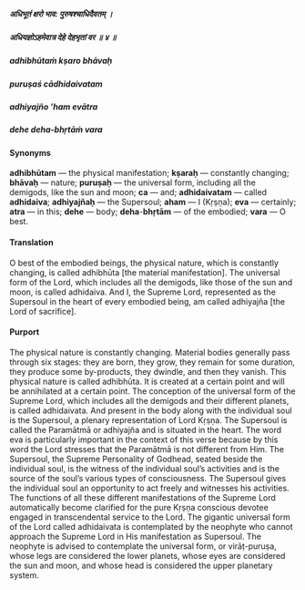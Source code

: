 ##### अधिभूतं क्षरो भाव: पुरुषश्चाधिदैवतम् ।
##### अधियज्ञोऽहमेवात्र देहे देहभृतां वर ॥ ४ ॥

##### adhibhūtaṁ kṣaro bhāvaḥ
##### puruṣaś cādhidaivatam
##### adhiyajño ’ham evātra
##### dehe deha-bhṛtāṁ vara

#### Synonyms

**adhibhūtam** — the physical manifestation; **kṣaraḥ** — constantly changing; **bhāvaḥ** — nature; **puruṣaḥ** — the universal form, including all the demigods, like the sun and moon; **ca** — and; **adhidaivatam** — called **adhidaiva**; **adhiyajñaḥ** — the Supersoul; **aham** — I (Kṛṣṇa); **eva** — certainly; **atra** — in this; **dehe** — body; **deha**-**bhṛtām** — of the embodied; **vara** — O best.

#### Translation

O best of the embodied beings, the physical nature, which is constantly changing, is called adhibhūta [the material manifestation]. The universal form of the Lord, which includes all the demigods, like those of the sun and moon, is called adhidaiva. And I, the Supreme Lord, represented as the Supersoul in the heart of every embodied being, am called adhiyajña [the Lord of sacrifice].

#### Purport

The physical nature is constantly changing. Material bodies generally pass through six stages: they are born, they grow, they remain for some duration, they produce some by-products, they dwindle, and then they vanish. This physical nature is called adhibhūta. It is created at a certain point and will be annihilated at a certain point. The conception of the universal form of the Supreme Lord, which includes all the demigods and their different planets, is called adhidaivata. And present in the body along with the individual soul is the Supersoul, a plenary representation of Lord Kṛṣṇa. The Supersoul is called the Paramātmā or adhiyajña and is situated in the heart. The word eva is particularly important in the context of this verse because by this word the Lord stresses that the Paramātmā is not different from Him. The Supersoul, the Supreme Personality of Godhead, seated beside the individual soul, is the witness of the individual soul’s activities and is the source of the soul’s various types of consciousness. The Supersoul gives the individual soul an opportunity to act freely and witnesses his activities. The functions of all these different manifestations of the Supreme Lord automatically become clarified for the pure Kṛṣṇa conscious devotee engaged in transcendental service to the Lord. The gigantic universal form of the Lord called adhidaivata is contemplated by the neophyte who cannot approach the Supreme Lord in His manifestation as Supersoul. The neophyte is advised to contemplate the universal form, or virāṭ-puruṣa, whose legs are considered the lower planets, whose eyes are considered the sun and moon, and whose head is considered the upper planetary system.